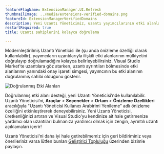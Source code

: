 ```yaml
---
featureFlagName: ExtensionManager.UI.Refresh
thumbnailImage: ../media/extensions-verified-domains.png
featureId: ExtensionManagerVerifiedDomains
description: Yeni Uzantı Yöneticimiz, uzantı yayımcılarının etki alanlarının doğrulanmış sahipleri olduğunu gösterir.
restartRequired: true
title: Uzantı sahiplerini kolayca doğrulama

---
```


Modernleştirilmiş Uzantı Yöneticisi ile (şu anda önizleme özelliği olarak kullanılabilir), yayımcıların uzantılarıyla ilişkili etki alanlarının mülkiyetini doğrulayıp doğrulamadığını kolayca belirleyebilirsiniz. Visual Studio Market'te uzantılara göz atarken, uzantı ayrıntıları bölmesinde etki alanlarının yanındaki onay işareti simgesi, yayımcının bu etki alanının doğrulanmış sahibi olduğunu gösterir. 

![Doğrulanmış Etki Alanları](../media/extensions-verified-domains.png "Doğrulanmış Etki Alanları")

Doğrulanmış etki alanı desteği, yeni Uzantı Yöneticisi’nde kullanılabilir. Uzantı Yöneticisi’ni, **Araçlar** > **Seçenekler** > **Ortam** > **Önizleme Özellikleri** aracılığıyla "Uzantı Yöneticisi Kullanıcı Arabirimi Yenileme" adlı önizleme özelliğini etkinleştirerek deneyebilirsiniz. Yeni Uzantı Yöneticisi, üretkenliğinizi artıran ve Visual Studio'yu kendinize ait hale getirmenize yardımcı olan uzantıları bulmanıza yardımcı olmak için zengin, ayrıntılı uzantı açıklamaları içerir!

Uzantı Yöneticisi'ni daha iyi hale getirebilmemiz için geri bildiriminiz veya önerileriniz varsa lütfen bunları [Geliştirici Topluluğu](https://developercommunity.visualstudio.com/t/Modern-Extension-Manager-for-Visual-Stud/10401804) üzerinden bizimle paylaşın.
